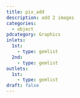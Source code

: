 ```yaml
---
title: pix_add
description: add 2 images
categories:
  - object
pdcategory: Graphics
inlets:
  1st:
    - type: gemlist
  2nd:
    - type: gemlist
outlets:
  1st:
    - type: gemlist
draft: false
---
```

